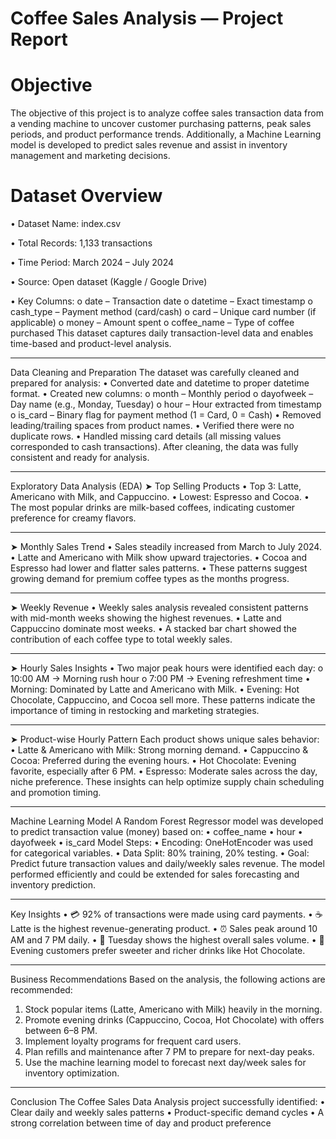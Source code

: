 # Coffee Sales Analysis — Project Report
# Objective
 
The objective of this project is to analyze coffee sales transaction data from a vending machine to uncover customer purchasing patterns, peak sales periods, and product performance trends.
Additionally, a Machine Learning model is developed to predict sales revenue and assist in inventory management and marketing decisions.


# Dataset Overview

•	Dataset Name: index.csv

•	Total Records: 1,133 transactions

•	Time Period: March 2024 – July 2024

•	Source: Open dataset (Kaggle / Google Drive)

•	Key Columns:
o	date – Transaction date
o	datetime – Exact timestamp
o	cash_type – Payment method (card/cash)
o	card – Unique card number (if applicable)
o	money – Amount spent
o	coffee_name – Type of coffee purchased
This dataset captures daily transaction-level data and enables time-based and product-level analysis.
________________________________________
 Data Cleaning and Preparation
The dataset was carefully cleaned and prepared for analysis:
•	Converted date and datetime to proper datetime format.
•	Created new columns:
o	month – Monthly period
o	dayofweek – Day name (e.g., Monday, Tuesday)
o	hour – Hour extracted from timestamp
o	is_card – Binary flag for payment method (1 = Card, 0 = Cash)
•	Removed leading/trailing spaces from product names.
•	Verified there were no duplicate rows.
•	Handled missing card details (all missing values corresponded to cash transactions).
After cleaning, the data was fully consistent and ready for analysis.
________________________________________
 Exploratory Data Analysis (EDA)
➤ Top Selling Products
•	Top 3: Latte, Americano with Milk, and Cappuccino.
•	Lowest: Espresso and Cocoa.
•	The most popular drinks are milk-based coffees, indicating customer preference for creamy flavors.
________________________________________
➤ Monthly Sales Trend
•	Sales steadily increased from March to July 2024.
•	Latte and Americano with Milk show upward trajectories.
•	Cocoa and Espresso had lower and flatter sales patterns.
•	These patterns suggest growing demand for premium coffee types as the months progress.
________________________________________
➤ Weekly Revenue
•	Weekly sales analysis revealed consistent patterns with mid-month weeks showing the highest revenues.
•	Latte and Cappuccino dominate most weeks.
•	A stacked bar chart showed the contribution of each coffee type to total weekly sales.
________________________________________
➤ Hourly Sales Insights
•	Two major peak hours were identified each day:
o	10:00 AM → Morning rush hour
o	7:00 PM → Evening refreshment time
•	Morning: Dominated by Latte and Americano with Milk.
•	Evening: Hot Chocolate, Cappuccino, and Cocoa sell more.
These patterns indicate the importance of timing in restocking and marketing strategies.
________________________________________
➤ Product-wise Hourly Pattern
Each product shows unique sales behavior:
•	Latte & Americano with Milk: Strong morning demand.
•	Cappuccino & Cocoa: Preferred during the evening hours.
•	Hot Chocolate: Evening favorite, especially after 6 PM.
•	Espresso: Moderate sales across the day, niche preference.
These insights can help optimize supply chain scheduling and promotion timing.
________________________________________
 Machine Learning Model
A Random Forest Regressor model was developed to predict transaction value (money) based on:
•	coffee_name
•	hour
•	dayofweek
•	is_card
Model Steps:
•	Encoding: OneHotEncoder was used for categorical variables.
•	Data Split: 80% training, 20% testing.
•	Goal: Predict future transaction values and daily/weekly sales revenue.
The model performed efficiently and could be extended for sales forecasting and inventory prediction.
________________________________________
 Key Insights
•	💳 92% of transactions were made using card payments.
•	☕ Latte is the highest revenue-generating product.
•	⏰ Sales peak around 10 AM and 7 PM daily.
•	📅 Tuesday shows the highest overall sales volume.
•	🍫 Evening customers prefer sweeter and richer drinks like Hot Chocolate.
________________________________________
 Business Recommendations
Based on the analysis, the following actions are recommended:
1.	Stock popular items (Latte, Americano with Milk) heavily in the morning.
2.	Promote evening drinks (Cappuccino, Cocoa, Hot Chocolate) with offers between 6–8 PM.
3.	Implement loyalty programs for frequent card users.
4.	Plan refills and maintenance after 7 PM to prepare for next-day peaks.
5.	Use the machine learning model to forecast next day/week sales for inventory optimization.
________________________________________
 Conclusion
The Coffee Sales Data Analysis project successfully identified:
•	Clear daily and weekly sales patterns
•	Product-specific demand cycles
•	A strong correlation between time of day and product preference


